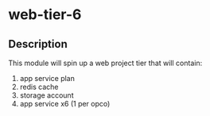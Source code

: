 # web-tier-6

## Description

This module will spin up a web project tier that will contain:
1. app service plan
2. redis cache
3. storage account
4. app service x6 (1 per opco)